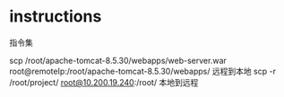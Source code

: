 # instructions
指令集

scp /root/apache-tomcat-8.5.30/webapps/web-server.war root@remoteIp:/root/apache-tomcat-8.5.30/webapps/  远程到本地
scp -r /root/project/ root@10.200.19.240:/root/  本地到远程
